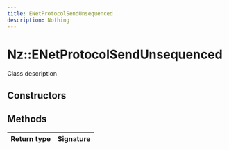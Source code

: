 ```yaml
---
title: ENetProtocolSendUnsequenced
description: Nothing
---
```


# Nz::ENetProtocolSendUnsequenced

Class description

## Constructors


## Methods

| Return type | Signature |
| ----------- | --------- |
